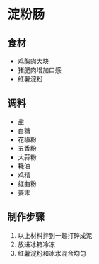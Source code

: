 # 淀粉肠

## 食材

- 鸡胸肉大块
- 猪肥肉增加口感
- 红薯淀粉

## 调料

- 盐
- 白糖
- 花椒粉
- 五香粉
- 大蒜粉
- 耗油
- 鸡精
- 红曲粉
- 姜末

## 制作步骤

1. 以上材料拌到一起打碎成泥
2. 放进冰箱冷冻
3. 红薯淀粉和冰水混合均匀